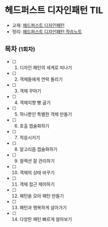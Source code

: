 # 헤드퍼스트 디자인패턴 TIL
- 교재: [헤드퍼스트 디자인패턴](https://www.aladin.co.kr/shop/wproduct.aspx?ItemId=290892473)
- 정리: [헤드퍼스트 디자인패턴 학습노트](https://www.notion.so/294f36dc1fbe4efb9dab56610368fc8e?v=dfd85ebd876743608032fd588dd0b636)


## 목차 <small>(1회차)</small>
- [ ] 1. 디자인 패턴의 세계로 떠나기
- [ ] 2. 객체들에게 연락 돌리기
- [ ] 3. 객체 꾸마기
- [ ] 4. 객체지향 빵 굽기
- [ ] 5. 하나뿐인 특별한 객체 만들기
- [ ] 6. 호출 캡슐화하기
- [ ] 7. 적응시키기
- [ ] 8. 알고리즘 캡슐화하기
- [ ] 9. 컬렉션 잘 관리하기
- [ ] 10. 객체의 상태 바꾸기
- [ ] 11. 객체 접근 제어하기
- [ ] 12. 패턴을 모아 패턴 만들기
- [ ] 13. 패턴과 행복하게 살아가기
- [ ] 14. 다양한 패턴 빠르게 알아보기
